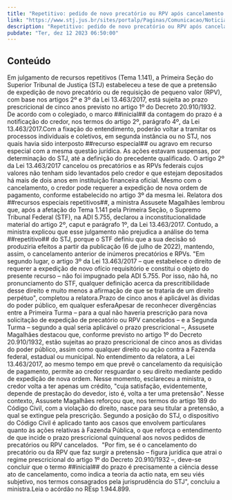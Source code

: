 ```yaml
---
title: "Repetitivo: pedido de novo precatório ou RPV após cancelamento prescreve em cinco anos"
link: "https://www.stj.jus.br/sites/portalp/Paginas/Comunicacao/Noticias/2023/12122023-Repetitivo-pedido-de-novo-precatorio-ou-RPV-apos-cancelamento-prescreve-em-cinco-anos.aspx"
description: "Repetitivo: pedido de novo precatório ou RPV após cancelamento prescreve em cinco anos"
pubdate: "Ter, dez 12 2023 06:50:00"
---
```


## Conteúdo

​Em julgamento de recursos repetitivos (Tema 1.141), a Primeira Seção do Superior Tribunal de Justiça (STJ) estabeleceu a tese de que a pretensão de expedição de novo precatório ou de requisição de pequeno valor (RPV), com base nos artigos 2º e 3º da Lei 13.463/2017, está sujeita ao prazo prescricional de cinco anos previsto no artigo 1º do Decreto 20.910/1932. De acordo com o colegiado, o marco ##inicial## da contagem do prazo é a notificação do credor, nos termos do artigo 2º, parágrafo 4º, da Lei 13.463/2017.Com a fixação do entendimento, poderão voltar a tramitar os processos individuais e coletivos, em segunda instância ou no STJ, nos quais havia sido interposto ##recurso especial## ou agravo em recurso especial com a mesma questão jurídica. As ações estavam suspensas, por determinação do STJ, até a definição do precedente qualificado. O artigo 2º da Lei 13.463/2017 cancelou os precatórios e as RPVs federais cujos valores não tenham sido levantados pelo credor e que estejam depositados há mais de dois anos em instituição financeira oficial. Mesmo com o cancelamento, o credor pode requerer a expedição de nova ordem de pagamento, conforme estabelecido no artigo 3º da mesma lei. Relatora dos ##recursos especiais repetitivos##, a ministra Assusete Magalhães lembrou que, após a afetação do Tema 1.141 pela Primeira Seção, o Supremo Tribunal Federal (STF), na ADI 5.755, declarou a inconstitucionalidade material do artigo 2º, caput e parágrafo 1º, da Lei 13.463/2017. Contudo, a ministra explicou que esse julgamento não prejudica a análise do tema ##repetitivo## do STJ, porque o STF definiu que a sua decisão só produziria efeitos a partir da publicação (6 de julho de 2022), mantendo, assim, o cancelamento anterior de inúmeros precatórios e RPVs. "Em segundo lugar, o artigo 3º da Lei 13.463/2017 – que estabelece o direito de requerer a expedição de novo ofício requisitório e constitui o objeto do presente recurso – não foi impugnado pela ADI 5.755. Por isso, não há, no pronunciamento do STF, qualquer definição acerca da prescritibilidade desse direito e muito menos a afirmação de que se trataria de um direito perpétuo", completou a relatora.Prazo de cinco anos é aplicável às dívidas do poder público, em qualquer esferaApesar de reconhecer divergências entre a Primeira Turma – para a qual não haveria prescrição para nova solicitação de expedição de precatório ou RPV cancelados – e a Segunda Turma – segundo a qual seria aplicável o prazo prescricional –, Assusete Magalhães destacou que, conforme previsto no artigo 1º do Decreto 20.910/1932, estão sujeitas ao prazo prescricional de cinco anos as dívidas do poder público, assim como qualquer direito ou ação contra a Fazenda federal, estadual ou municipal. No entendimento da relatora, a Lei 13.463/2017, ao mesmo tempo em que prevê o cancelamento da requisição de pagamento, permite ao credor resguardar o seu direito mediante pedido de expedição de nova ordem. Nesse momento, esclareceu a ministra, o credor volta a ter apenas um crédito, "cuja satisfação, evidentemente, depende de prestação do devedor, isto é, volta a ter uma pretensão". Nesse contexto, Assusete Magalhães reforçou que, nos termos do artigo 189 do Código Civil, com a violação do direito, nasce para seu titular a pretensão, a qual se extingue pela prescrição. Segundo a posição do STJ, o dispositivo do Código Civil é aplicado tanto aos casos que envolvem particulares quanto às ações relativas à Fazenda Pública, o que reforça o entendimento de que incide o prazo prescricional quinquenal aos novos pedidos de precatórios ou RPV cancelados.  "Por fim, se é o cancelamento do precatório ou da RPV que faz surgir a pretensão – figura jurídica que atrai o regime prescricional do artigo 1º do Decreto 20.910/1932 –, deve-se concluir que o termo ##inicial## do prazo é precisamente a ciência desse ato de cancelamento, como indica a teoria da actio nata, em seu viés subjetivo, nos termos consagrados pela jurisprudência do STJ", concluiu a ministra.Leia o acórdão no REsp 1.944.899. 

